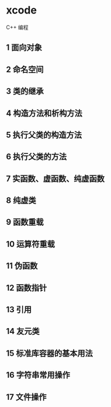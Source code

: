 # xcode
C++ 编程

## 1 面向对象
## 2 命名空间
## 3 类的继承
## 4 构造方法和析构方法
## 5 执行父类的构造方法
## 6 执行父类的方法
## 7 实函数、虚函数、纯虚函数
## 8 纯虚类
## 9 函数重载
## 10 运算符重载
## 11 伪函数
## 12 函数指针
## 13 引用
## 14 友元类
## 15 标准库容器的基本用法
## 16 字符串常用操作
## 17 文件操作
